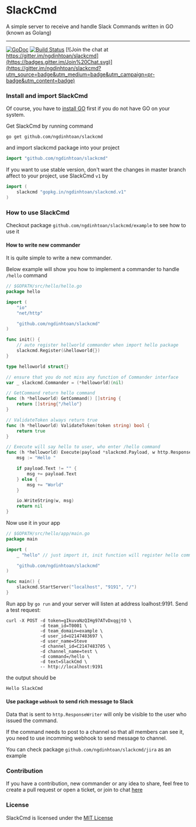# SlackCmd

A simple server to receive and handle Slack Commands written in GO (known as Golang)

------

[![GoDoc](https://godoc.org/github.com/ngdinhtoan/slackcmd?status.svg)](https://godoc.org/github.com/ngdinhtoan/slackcmd)
[![Build Status](https://travis-ci.org/ngdinhtoan/slackcmd.svg)](https://travis-ci.org/ngdinhtoan/slackcmd)
[![Join the chat at https://gitter.im/ngdinhtoan/slackcmd](https://badges.gitter.im/Join%20Chat.svg)](https://gitter.im/ngdinhtoan/slackcmd?utm_source=badge&utm_medium=badge&utm_campaign=pr-badge&utm_content=badge)

### Install and import SlackCmd

Of course, you have to [install GO](https://golang.org/doc/install) first if you do not have GO on your system.

Get SlackCmd by running command

    go get github.com/ngdinhtoan/slackcmd

and import slackcmd package into your project

```go
import "github.com/ngdinhtoan/slackcmd"
```

If you want to use stable version,
don't want the changes in master branch affect to your project,
use SlackCmd `v1` by

```go
import (
    slackcmd "gopkg.in/ngdinhtoan/slackcmd.v1"
)
```

### How to use SlackCmd

Checkout package `github.com/ngdinhtoan/slackcmd/example` to see how to use it

#### How to write new commander

It is quite simple to write a new commander.

Below example will show you how to implement a commander to handle `/hello` command

```go
// $GOPATH/src/hello/hello.go
package hello

import (
	"io"
	"net/http"

	"github.com/ngdinhtoan/slackcmd"
)

func init() {
	// auto register hellworld commander when import hello package
	slackcmd.Register(&helloworld{})
}

type helloworld struct{}

// ensure that you do not miss any function of Commander interface
var _ slackcmd.Commander = (*helloworld)(nil)

// GetCommand return hello command
func (h *helloworld) GetCommand() []string {
	return []string{"/hello"}
}

// ValidateToken always return true
func (h *helloworld) ValidateToken(token string) bool {
	return true
}

// Execute will say hello to user, who enter /hello command
func (h *helloworld) Execute(payload *slackcmd.Payload, w http.ResponseWriter) error {
	msg := "Hello "

	if payload.Text != "" {
		msg += payload.Text
	} else {
		msg += "World"
	}

	io.WriteString(w, msg)
	return nil
}
```

Now use it in your app

```go
// $GOPATH/src/hello/app/main.go
package main

import (
	_ "hello" // just import it, init function will register hello command

	"github.com/ngdinhtoan/slackcmd"
)

func main() {
	slackcmd.StartServer("localhost", "9191", "/")
}
```

Run app by `go run` and your server will listen at address loalhost:9191.
Send a test request:

    curl -X POST -d token=gIkuvaNzQIHg97ATvDxqgjtO \
                 -d team_id=T0001 \
                 -d team_domain=example \
                 -d user_id=U2147483697 \
                 -d user_name=Steve
                 -d channel_id=C2147483705 \
                 -d channel_name=test \
                 -d command=/hello \
                 -d text=SlackCmd \
                 -- http://localhost:9191

the output should be

    Hello SlackCmd

#### Use package `webhook` to send rich message to Slack

Data that is sent to `http.ResponseWriter` will only be visible to the user who issued the command.

If the command needs to post to a channel so that all members can see it,
you need to use incomming webhook to send message to channel.

You can check package `github.com/ngdinhtoan/slackcmd/jira` as an example

### Contribution

If you have a contribution, new commander or any idea to share, feel free to create a pull request or open a ticket,
or join to chat [here](https://gitter.im/ngdinhtoan/slackcmd?utm_source=badge&utm_medium=badge&utm_campaign=pr-badge&utm_content=badge)

### License

SlackCmd is licensed under the [MIT License](https://github.com/ngdinhtoan/slackcmd/blob/master/LICENSE)
